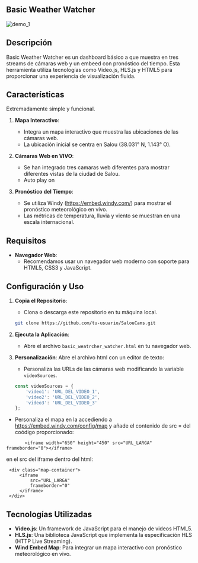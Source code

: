 ## Basic Weather Watcher
![demo_1](https://github.com/user-attachments/assets/f1b2a1b8-ea43-43f9-8543-5961ac4bae95)

## Descripción

Basic Weather Watcher es un dashboard básico a que muestra en tres streams de cámaras web y un embeed con pronóstico del tiempo. Esta herramienta utiliza tecnologías como Video.js, HLS.js y HTML5 para proporcionar una experiencia de visualización fluida.

## Características
  Extremadamente simple y funcional.
  
1. **Mapa Interactivo**: 
   - Integra un mapa interactivo que muestra las ubicaciones de las cámaras web.
   - La ubicación inicial se centra en Salou (38.031° N, 1.143° O).

2. **Cámaras Web en VIVO**:
   - Se han integrado tres camaras web diferentes para mostrar diferentes vistas de la ciudad de Salou.
   - Auto play on
     
3. **Pronóstico del Tiempo**:
   - Se utiliza Windy (https://embed.windy.com/) para mostrar el pronóstico meteorológico en vivo.
   - Las métricas de temperatura, lluvia y viento se muestran en una escala internacional.

## Requisitos

- **Navegador Web**: 
  - Recomendamos usar un navegador web moderno con soporte para HTML5, CSS3 y JavaScript.

## Configuración y Uso

1. **Copia el Repositorio**:
   - Clona o descarga este repositorio en tu máquina local.
   ```bash
   git clone https://github.com/tu-usuario/SalouCams.git
   ```

2. **Ejecuta la Aplicación**:
   - Abre el archivo `basic_weatrcher_watcher.html` en tu navegador web.

3. **Personalización**:
   Abre el archivo html con un editor de texto:
   
   - Personaliza las URLs de las cámaras web modificando la variable `videoSources`.
   ```javascript
   const videoSources = {
       'video1': 'URL_DEL_VIDEO_1',
       'video2': 'URL_DEL_VIDEO_2',
       'video3': 'URL_DEL_VIDEO_3'
   };
   ```
  - Personaliza el mapa en la accediendo a https://embed.windy.com/config/map y añade el contenido de src = del coódigo proporcionado:
   ```
          <iframe width="650" height="450" src="URL_LARGA" frameborder="0"></iframe>
   ```
en el src del iframe dentro del html:
   ```
    <div class="map-container">
        <iframe 
            src="URL_LARGA" 
            frameborder="0"
        </iframe>
    </div>
   ```
## Tecnologías Utilizadas

- **Video.js**: Un framework de JavaScript para el manejo de videos HTML5.
- **HLS.js**: Una biblioteca JavaScript que implementa la especificación HLS (HTTP Live Streaming).
- **Wind Embed Map**: Para integrar un mapa interactivo con pronóstico meteorológico en vivo.


